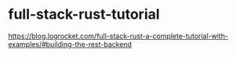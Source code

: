 # full-stack-rust-tutorial

https://blog.logrocket.com/full-stack-rust-a-complete-tutorial-with-examples/#building-the-rest-backend